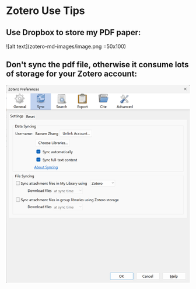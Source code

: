 # Zotero Use Tips

## Use Dropbox to store my PDF paper:

![alt text](zotero-md-images/image.png =50x100)

## Don't sync the pdf file, otherwise it consume lots of storage for your Zotero account:

![alt text](zotero-md-images/image-1.png)
